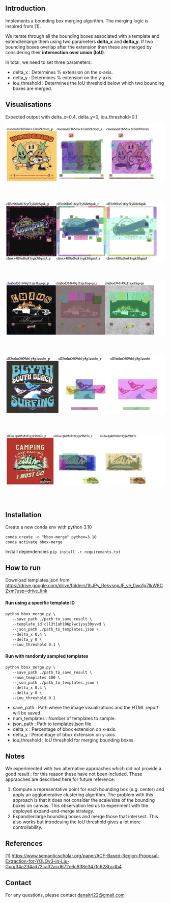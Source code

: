 ## Introduction

Implements a bounding box merging algorithm. The merging logic is inspired from [1].

We iterate through all the bounding boxes associated with a template and extend/enlarge them using two parameters
**delta_x** and **delta_y**. If two bounding boxes overlap after the extension then these are merged by considering their
**intersection over union (IoU)**.

In total, we need to set three parameters:

* delta_x : Determines % extension on the x-axis.
* delta_y : Determines % extension on the y-axis.
* iou_threshold : Determines the IoU threshold below which two bounding boxes are merged.

## Visualisations

Expected output with delta_x=0.4, delta_y=0, iou_threshold=0.1

![image info](examples/1.png)

<br/><br/>

![image info](examples/2.png)

<br/><br/>

![image info](examples/3.png)

<br/><br/>

![image info](examples/4.png)

<br/><br/>

![image info](examples/5.png)

<br/><br/>

## Installation

Create a new conda env with python 3.10

```
conda create -n "bbox-merge" python=3.10
conda activate bbox-merge
```

Install dependencies
``pip install -r requirements.txt``

## How to run

Download templates.json from https://drive.google.com/drive/folders/1hJPy_RekvsnpJF_ve_0wo1g7IkW8CZxm?usp=drive_link

#### Run using a specific template ID

```
python bbox_merge.py \
   --save_path ./path_to_save_result \
   --template_id cll3t1ah106p7wc1ysy30yvwd \
   --json_path ./path_to_templates.json \
   --delta_x 0.4 \
   --delta_y 0 \
   --iou_threshold 0.1 \
```

#### Run with randomly sampled templates

```
python bbox_merge.py \
   --save_path ./path_to_save_result \
   --num_templates 100 \
   --json_path ./path_to_templates.json \
   --delta_x 0.4 \
   --delta_y 0 \
   --iou_threshold 0.1
```

* save_path : Path where the image visualizations and the HTML report will be saved.
* num_templates : Number of templates to sample.
* json_path : Path to templates.json file.
* delta_x : Percentage of bbox extension on x-axis.
* delta_y : Percentage of bbox extension on y-axis.
* iou_threshold : IoU threshold for merging bounding boxes.

## Notes

We experimented with two alternative approaches which did not provide a good result ; for this reason these have not been included.
These appraoches are described here for future reference:

1. Compute a representative point for each bounding box (e.g. center) and apply an agglomerative clustering algorithm. The problem with this approach is that
   it does not consider the scale/size of the bounding boxes on canvas. This observation led us to experiment with the deployed expand-and-merge strategy.
2. Expand/enlarge bounding boxes and merge those that intersect. This also works but introdcuing the IoU threshold gives a lot more controllability.

## References

[1] https://www.semanticscholar.org/paper/ACF-Based-Region-Proposal-Extraction-for-YOLOv3-in-Liu-Guo/34a234ad72ca32acd672c6c838e347fc628bcdb4

## Contact

For any questions, please contact danaitri22@gmail.com
